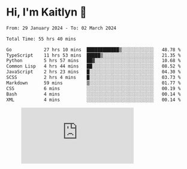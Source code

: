 # Hi, I'm Kaitlyn 👋
<!--START_SECTION:waka-->

```txt
From: 29 January 2024 - To: 02 March 2024

Total Time: 55 hrs 40 mins

Go            27 hrs 10 mins  ████████████▒░░░░░░░░░░░░   48.78 %
TypeScript    11 hrs 53 mins  █████▒░░░░░░░░░░░░░░░░░░░   21.35 %
Python        5 hrs 57 mins   ██▓░░░░░░░░░░░░░░░░░░░░░░   10.68 %
Common Lisp   4 hrs 44 mins   ██░░░░░░░░░░░░░░░░░░░░░░░   08.52 %
JavaScript    2 hrs 23 mins   █░░░░░░░░░░░░░░░░░░░░░░░░   04.30 %
SCSS          2 hrs 4 mins    █░░░░░░░░░░░░░░░░░░░░░░░░   03.73 %
Markdown      59 mins         ▒░░░░░░░░░░░░░░░░░░░░░░░░   01.77 %
CSS           6 mins          ░░░░░░░░░░░░░░░░░░░░░░░░░   00.19 %
Bash          4 mins          ░░░░░░░░░░░░░░░░░░░░░░░░░   00.14 %
XML           4 mins          ░░░░░░░░░░░░░░░░░░░░░░░░░   00.14 %
```

<!--END_SECTION:waka-->

<figure><embed src="https://wakatime.com/share/@018d58bc-3d22-46c9-b2d7-4ed36fb8172d/243b5d9b-77cd-4133-89ff-dcc8f225fa18.svg"></embed></figure>
